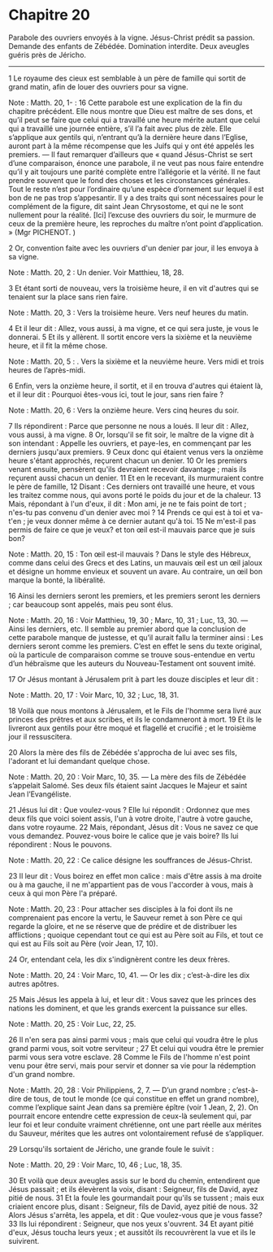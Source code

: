 # Chapitre 20

Parabole des ouvriers envoyés à la vigne.
Jésus-Christ prédit sa passion.
Demande des enfants de Zébédée.
Domination interdite.
Deux aveugles guéris près de Jéricho.

***

1 Le royaume des cieux est semblable à un père de famille qui sortit de grand matin, afin de louer des ouvriers pour sa vigne.

<span class="bible-note">Note : </span> Matth. 20, 1- : 16 Cette parabole est une explication de la fin du chapitre précédent. Elle nous montre que Dieu est maître de ses dons, et qu’il peut se faire que celui qui a travaillé une heure mérite autant que celui qui a travaillé une journée entière, s’il l’a fait avec plus de zèle. Elle s’applique aux gentils qui, n’entrant qu’à la dernière heure dans l’Eglise, auront part à la même récompense que les Juifs qui y ont été appelés les premiers. ― Il faut remarquer d’ailleurs que « quand Jésus-Christ se sert d’une comparaison, énonce une parabole, il ne veut pas nous faire entendre qu’il y ait toujours une parité complète entre l’allégorie et la vérité. Il ne faut prendre souvent que le fond des choses et les circonstances générales. Tout le reste n’est pour l’ordinaire qu’une espèce d’ornement sur lequel il est bon de ne pas trop s’appesantir. Il y a des traits qui sont nécessaires pour le complément de la figure, dit saint Jean Chrysostome, et qui ne le sont nullement pour la réalité. [Ici]
l’excuse des ouvriers du soir, le murmure de ceux de la première heure, les reproches du maître n’ont point d’application. » (Mgr PICHENOT. )

2 Or, convention faite avec les ouvriers d'un denier par jour, il les envoya à sa vigne.

<span class="bible-note">Note : </span> Matth. 20, 2 : Un denier. Voir Matthieu, 18, 28.

3 Et étant sorti de nouveau, vers la troisième heure, il en vit d'autres qui se tenaient sur la place sans rien faire.

<span class="bible-note">Note : </span> Matth. 20, 3 : Vers la troisième heure. Vers neuf heures du matin.

4 Et il leur dit : Allez, vous aussi, à ma vigne, et ce qui sera juste, je vous le donnerai. 5 Et ils y allèrent. Il sortit encore vers la sixième et la neuvième heure, et il fit la même chose.

<span class="bible-note">Note : </span> Matth. 20, 5 : . Vers la sixième et la neuvième heure. Vers midi et trois heures de l’après-midi.

6 Enfin, vers la onzième heure, il sortit, et il en trouva d'autres qui étaient là, et il leur dit : Pourquoi êtes-vous ici, tout le jour, sans rien faire ?

<span class="bible-note">Note : </span> Matth. 20, 6 : Vers la onzième heure. Vers cinq heures du soir.

7 Ils répondirent : Parce que personne ne nous a loués. Il leur dit : Allez, vous aussi, à ma vigne. 8 Or, lorsqu'il se fit soir, le maître de la vigne dit à son intendant : Appelle les ouvriers, et paye-les, en commençant par les derniers jusqu'aux premiers. 9 Ceux donc qui étaient venus vers la onzième heure s'étant approchés, reçurent chacun un denier. 10 Or les premiers venant ensuite, pensèrent qu'ils devraient recevoir davantage ; mais ils reçurent aussi chacun un denier. 11 Et en le recevant, ils murmuraient contre le père de famille, 12 Disant : Ces derniers ont travaillé une heure, et vous les traitez comme nous, qui avons porté le poids du jour et de la chaleur. 13 Mais, répondant à l'un d'eux, il dit : Mon ami, je ne te fais point de tort ; n'es-tu pas convenu d'un denier avec moi ? 14 Prends ce qui est à toi et va-t'en ; je veux donner même à ce dernier autant qu'à toi. 15 Ne m'est-il pas permis de faire ce que je veux? et ton œil est-il mauvais parce que je suis bon?

<span class="bible-note">Note : </span> Matth. 20, 15 : Ton œil est-il mauvais ? Dans le style des Hébreux, comme dans celui des Grecs et des Latins, un mauvais œil est un œil jaloux et désigne un homme envieux et souvent un avare. Au contraire, un œil bon marque la bonté, la libéralité.

16 Ainsi les derniers seront les premiers, et les premiers seront les derniers ; car beaucoup sont appelés, mais peu sont élus.

<span class="bible-note">Note : </span> Matth. 20, 16 : Voir Matthieu, 19, 30 ; Marc, 10, 31 ; Luc, 13, 30. ― Ainsi les derniers, etc. Il semble au premier abord que la conclusion de cette parabole manque de justesse, et qu’il aurait fallu la terminer ainsi : Les derniers seront comme les premiers. C’est en effet le sens du texte original, où la particule de comparaison comme se trouve sous-entendue en vertu d’un hébraïsme que les auteurs du Nouveau-Testament ont souvent imité.


17 Or Jésus montant à Jérusalem prit à part les douze disciples et leur dit :

<span class="bible-note">Note : </span> Matth. 20, 17 : Voir Marc, 10, 32 ; Luc, 18, 31.

18 Voilà que nous montons à Jérusalem, et le Fils de l'homme sera livré aux princes des prêtres et aux scribes, et ils le condamneront à mort. 19 Et ils le livreront aux gentils pour être moqué et flagellé et crucifié ; et le troisième jour il ressuscitera.


20 Alors la mère des fils de Zébédée s'approcha de lui avec ses fils, l'adorant et lui demandant quelque chose.

<span class="bible-note">Note : </span> Matth. 20, 20 : Voir Marc, 10, 35. ― La mère des fils de Zébédée s’appelait Salomé. Ses deux fils étaient saint Jacques le Majeur et saint Jean l’Evangéliste.

21 Jésus lui dit : Que voulez-vous ? Elle lui répondit : Ordonnez que mes deux fils que voici soient assis, l'un à votre droite, l'autre à votre gauche, dans votre royaume. 22 Mais, répondant, Jésus dit : Vous ne savez ce que vous demandez. Pouvez-vous boire le calice que je vais boire? Ils lui répondirent : Nous le pouvons.

<span class="bible-note">Note : </span> Matth. 20, 22 : Ce calice désigne les souffrances de Jésus-Christ.

23 Il leur dit : Vous boirez en effet mon calice : mais d'être assis à ma droite ou à ma gauche, il ne m'appartient pas de vous l'accorder à vous, mais à ceux à qui mon Père l'a préparé.

<span class="bible-note">Note : </span> Matth. 20, 23 : Pour attacher ses disciples à la foi dont ils ne comprenaient pas encore la vertu, le Sauveur remet à son Père ce qui regarde la gloire, et ne se réserve que de prédire et de distribuer les afflictions ; quoique cependant tout ce qui est au Père soit au Fils, et tout ce qui est au Fils soit au Père (voir Jean, 17, 10).

24 Or, entendant cela, les dix s'indignèrent contre les deux frères.

<span class="bible-note">Note : </span> Matth. 20, 24 : Voir Marc, 10, 41. ― Or les dix ; c’est-à-dire les dix autres apôtres.

25 Mais Jésus les appela à lui, et leur dit : Vous savez que les princes des nations les dominent, et que les grands exercent la puissance sur elles.

<span class="bible-note">Note : </span> Matth. 20, 25 : Voir Luc, 22, 25.

26 Il n'en sera pas ainsi parmi vous ; mais que celui qui voudra être le plus grand parmi vous, soit votre serviteur ; 27 Et celui qui voudra être le premier parmi vous sera votre esclave. 28 Comme le Fils de l'homme n'est point venu pour être servi, mais pour servir et donner sa vie pour la rédemption d'un grand nombre.

<span class="bible-note">Note : </span> Matth. 20, 28 : Voir Philippiens, 2, 7. ― D’un grand nombre ; c’est-à-dire de tous, de tout le monde (ce qui constitue en effet un grand nombre), comme l’explique saint Jean dans sa première épître (voir 1 Jean, 2, 2). On pourrait encore entendre cette expression de ceux-là seulement qui, par leur foi et leur conduite vraiment chrétienne, ont une part réelle aux mérites du Sauveur, mérites que les autres ont volontairement refusé de s’appliquer.


29 Lorsqu'ils sortaient de Jéricho, une grande foule le suivit :

<span class="bible-note">Note : </span> Matth. 20, 29 : Voir Marc, 10, 46 ; Luc, 18, 35.

30 Et voilà que deux aveugles assis sur le bord du chemin, entendirent que Jésus passait ; et ils élevèrent la voix, disant : Seigneur, fils de David, ayez pitié de nous. 31 Et la foule les gourmandait pour qu'ils se tussent ; mais eux criaient encore plus, disant : Seigneur, fils de David, ayez pitié de nous. 32 Alors Jésus s'arrêta, les appela, et dit : Que voulez-vous que je vous fasse? 33 Ils lui répondirent : Seigneur, que nos yeux s'ouvrent. 34 Et ayant pitié d'eux, Jésus toucha leurs yeux ; et aussitôt ils recouvrèrent la vue et ils le suivirent.

